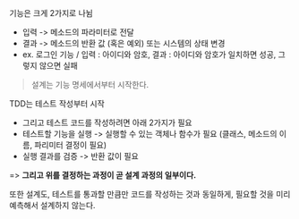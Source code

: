 기능은 크게 2가지로 나뉨
- 입력 -> 메소드의 파라미터로 전달
- 결과 -> 메소드의 반환 값 (혹은 예외) 또는 시스템의 상태 변경
- ex. 로그인 기능 / 입력 : 아이디와 암호, 결과 : 아이디와 암호가 일치하면 성공, 그렇지 않으면 실패

> 설계는 기능 명세에서부터 시작한다.

TDD는 테스트 작성부터 시작
- 그리고 테스트 코드를 작성하려면 아래 2가지가 필요
- 테스트할 기능을 실행 -> 실행할 수 있는 객체나 함수가 필요 (클래스, 메소드의 이름, 파리미터 결정이 필요)
- 실행 결과를 검증 -> 반환 값이 필요

=> **그리고 위를 결정하는 과정이 곧 설계 과정의 일부이다.**

또한 설계도, 테스트를 통과할 만큼만 코드를 작성하는 것과 동일하게, 필요할 것을 미리 예측해서 설계하지 않는다.
